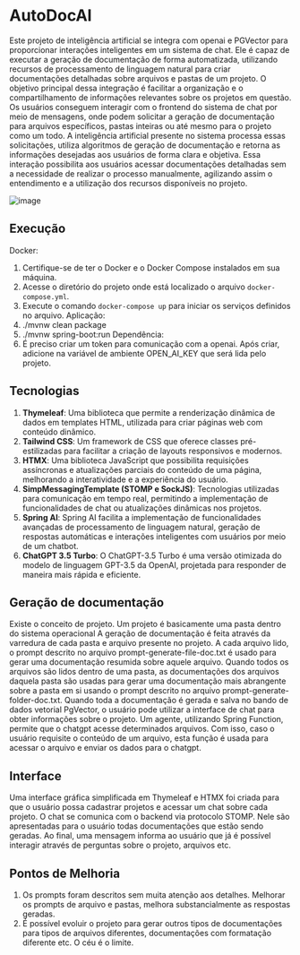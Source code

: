 # AutoDocAI
Este projeto de inteligência artificial se integra com openai e PGVector para proporcionar interações inteligentes em um sistema de chat. Ele é capaz de executar a geração de documentação de forma automatizada, utilizando recursos de processamento de linguagem natural para criar documentações detalhadas sobre arquivos e pastas de um projeto. O objetivo principal dessa integração é facilitar a organização e o compartilhamento de informações relevantes sobre os projetos em questão.
Os usuários conseguem interagir com o frontend do sistema de chat por meio de mensagens, onde podem solicitar a geração de documentação para arquivos específicos, pastas inteiras ou até mesmo para o projeto como um todo. A inteligência artificial presente no sistema processa essas solicitações, utiliza algoritmos de geração de documentação e retorna as informações desejadas aos usuários de forma clara e objetiva. Essa interação possibilita aos usuários acessar documentações detalhadas sem a necessidade de realizar o processo manualmente, agilizando assim o entendimento e a utilização dos recursos disponíveis no projeto.

![image](https://github.com/arthurparahyba/autodocai/assets/5795841/19956ce2-90f7-403f-9cf2-9c3d1928900e)


## Execução
Docker:
1. Certifique-se de ter o Docker e o Docker Compose instalados em sua máquina.
2. Acesse o diretório do projeto onde está localizado o arquivo `docker-compose.yml`.
3. Execute o comando `docker-compose up` para iniciar os serviços definidos no arquivo.
Aplicação:
1. ./mvnw clean package
2. ./mvnw spring-boot:run
Dependência:
1. É preciso criar um token para comunicação com a openai. Após criar, adicione na variável de ambiente OPEN_AI_KEY que será lida pelo projeto.

## Tecnologias
1. **Thymeleaf**: Uma biblioteca que permite a renderização dinâmica de dados em templates HTML, utilizada para criar páginas web com conteúdo dinâmico.
2. **Tailwind CSS**: Um framework de CSS que oferece classes pré-estilizadas para facilitar a criação de layouts responsivos e modernos.
3. **HTMX**: Uma biblioteca JavaScript que possibilita requisições assíncronas e atualizações parciais do conteúdo de uma página, melhorando a interatividade e a experiência do usuário.
4. **SimpMessagingTemplate (STOMP e SockJS)**: Tecnologias utilizadas para comunicação em tempo real, permitindo a implementação de funcionalidades de chat ou atualizações dinâmicas nos projetos.
5. **Spring AI**:  Spring AI facilita a implementação de funcionalidades avançadas de processamento de linguagem natural, geração de respostas automáticas e interações inteligentes com usuários por meio de um chatbot.
6. **ChatGPT 3.5 Turbo**: O ChatGPT-3.5 Turbo é uma versão otimizada do modelo de linguagem GPT-3.5 da OpenAI, projetada para responder de maneira mais rápida e eficiente. 

## Geração de documentação
Existe o conceito de projeto. Um projeto é basicamente uma pasta dentro do sistema operacional
A geração de documentação é feita através da varredura de cada pasta e arquivo presente no projeto. A cada arquivo lido, o prompt descrito no arquivo prompt-generate-file-doc.txt é usado para gerar uma documentação resumida sobre aquele arquivo.
Quando todos os arquivos são lidos dentro de uma pasta, as documentações dos arquivos daquela pasta são usadas para gerar uma documentação mais abrangente sobre a pasta em si usando o prompt descrito no arquivo prompt-generate-folder-doc.txt.
Quando toda a documentação é gerada e salva no bando de dados vetorial PgVector, o usuário pode utilizar a interface de chat para obter informações sobre o projeto.
Um agente, utilizando Spring Function, permite que o chatgpt acesse determinados arquivos. Com isso, caso o usuário requisite o conteúdo de um arquivo, esta função é usada para acessar o arquivo e enviar os dados para o chatgpt.

## Interface
Uma interface gráfica simplificada em Thymeleaf e HTMX foi criada para que o usuário possa cadastrar projetos e acessar um chat sobre cada projeto. O chat se comunica com o backend via protocolo STOMP. Nele são apresentadas para o usuário todas documentações que estão sendo geradas.
Ao final, uma mensagem informa ao usuário que já é possível interagir através de perguntas sobre o projeto, arquivos etc.

## Pontos de Melhoria
1. Os prompts foram descritos sem muita atenção aos detalhes. Melhorar os prompts de arquivo e pastas, melhora substancialmente as respostas geradas. 
2. É possível evoluir o projeto para gerar outros tipos de documentações para tipos de arquivos diferentes, documentações com formatação diferente etc. O céu é o limite.



